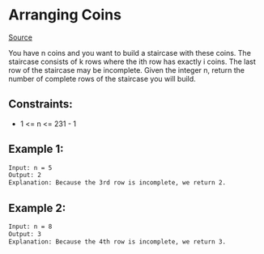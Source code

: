 # Arranging Coins
[Source](https://leetcode.com/problems/arranging-coins/)

You have n coins and you want to build a staircase with these coins. The staircase consists of k rows where the ith row has exactly i coins. The last row of the staircase may be incomplete.
Given the integer n, return the number of complete rows of the staircase you will build.

## Constraints:

 - 1 <= n <= 231 - 1

## Example 1:
```sh
Input: n = 5
Output: 2
Explanation: Because the 3rd row is incomplete, we return 2.
```

## Example 2:
```sh
Input: n = 8
Output: 3
Explanation: Because the 4th row is incomplete, we return 3.
```